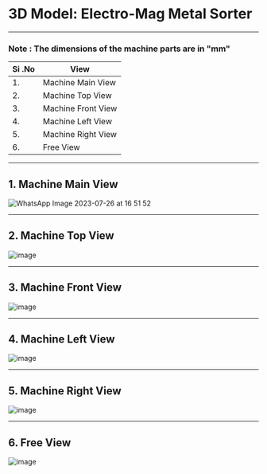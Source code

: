 # 3D Model: Electro-Mag Metal Sorter
***
### Note : The dimensions of the machine parts are in "mm"
| Si .No | View |
|-------|-------|
|1.|Machine Main View|
|2.|Machine Top View|
|3.|Machine Front View|
|4.|Machine Left View|
|5.|Machine Right View|
|6.|Free View|
***
## 1. Machine Main View
![WhatsApp Image 2023-07-26 at 16 51 52](https://github.com/CEER-C/C12/assets/131232900/912530c2-f706-4ece-817e-aa338090dbec)
***
## 2. Machine Top View
![image](https://github.com/CEER-C/C12/assets/131232900/dbd2f2dd-0f41-4b0e-9c92-67884b3e1f2e)
***
## 3. Machine Front View 
![image](https://github.com/CEER-C/C12/assets/131232900/9177e82a-91cb-40bf-8c27-7caee9f4eda6)
***
## 4. Machine Left View
![image](https://github.com/CEER-C/C12/assets/131232900/98f04913-1d05-488b-b63d-fb082682c75a)
***
## 5. Machine Right View
![image](https://github.com/CEER-C/C12/assets/131232900/9e5cbbf3-35b3-41c7-b353-bad890cc41cb)
***
## 6. Free View
![image](https://github.com/CEER-C/C12/assets/131232900/065a9830-c900-41e7-bb91-204ac544524a)






